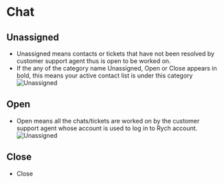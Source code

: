 # Chat
## Unassigned
+ Unassigned means contacts or tickets that have not been resolved by customer support agent thus is open to be worked on.
+ If the any of the category name Unassigned, Open or Close appears in bold, this means your active contact list is under this category ![Unassigned](../../static/img/chats_img/tabs.jpg)

## Open
+ Open means all the chats/tickets are worked on by the customer support agent whose account is
used to log in to Rych account.![Unassigned](../../static/img/chats_img/open.jpg)

## Close
+ Close 